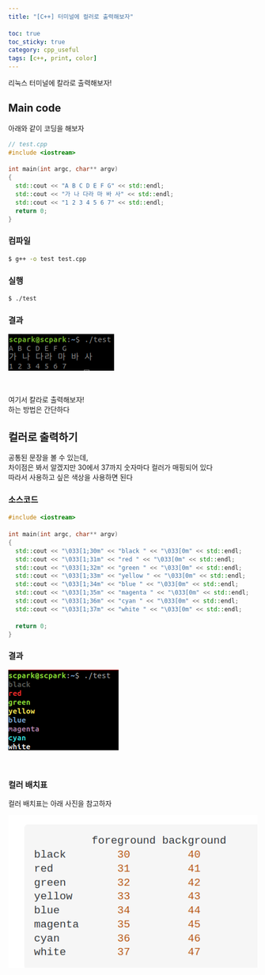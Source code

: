 ```yaml
---
title: "[C++] 터미널에 컬러로 출력해보자"

toc: true
toc_sticky: true
category: cpp_useful
tags: [c++, print, color]
---
```


리눅스 터미널에 칼라로 출력해보자!<br/>

## Main code

아래와 같이 코딩을 해보자 <br/>

~~~c++
// test.cpp
#include <iostream>

int main(int argc, char** argv)
{
  std::cout << "A B C D E F G" << std::endl;
  std::cout << "가 나 다라 마 바 사" << std::endl;
  std::cout << "1 2 3 4 5 6 7" << std::endl;
  return 0;
}
~~~

### 컴파일

~~~bash
$ g++ -o test test.cpp
~~~

### 실행

~~~bash
$ ./test
~~~

### 결과

![](/assets//img/cpp/2022-05-15/01.png)

<br/>

여기서 칼라로 출력해보자! <br/>
하는 방법은 간단하다 <br/>

## 컬러로 출력하기

공통된 문장을 볼 수 있는데, <br/>
차이점은 봐서 알겠지만 30에서 37까지 숫자마다 컬러가 매핑되어 있다 <br/>
따라서 사용하고 싶은 색상을 사용하면 된다 <br/>


### 소스코드 

~~~c++
#include <iostream>

int main(int argc, char** argv)
{
  std::cout << "\033[1;30m" << "black " << "\033[0m" << std::endl;
  std::cout << "\033[1;31m" << "red " << "\033[0m" << std::endl;
  std::cout << "\033[1;32m" << "green " << "\033[0m" << std::endl;
  std::cout << "\033[1;33m" << "yellow " << "\033[0m" << std::endl;
  std::cout << "\033[1;34m" << "blue " << "\033[0m" << std::endl;
  std::cout << "\033[1;35m" << "magenta " << "\033[0m" << std::endl;
  std::cout << "\033[1;36m" << "cyan " << "\033[0m" << std::endl;
  std::cout << "\033[1;37m" << "white " << "\033[0m" << std::endl;

  return 0;
}
~~~

### 결과

![](/assets//img/cpp/2022-05-15/02.png)

<br/>

### 컬러 배치표

컬러 배치표는 아래 사진을 참고하자 <br/>

![](/assets//img/cpp/2022-05-15/03.png)
